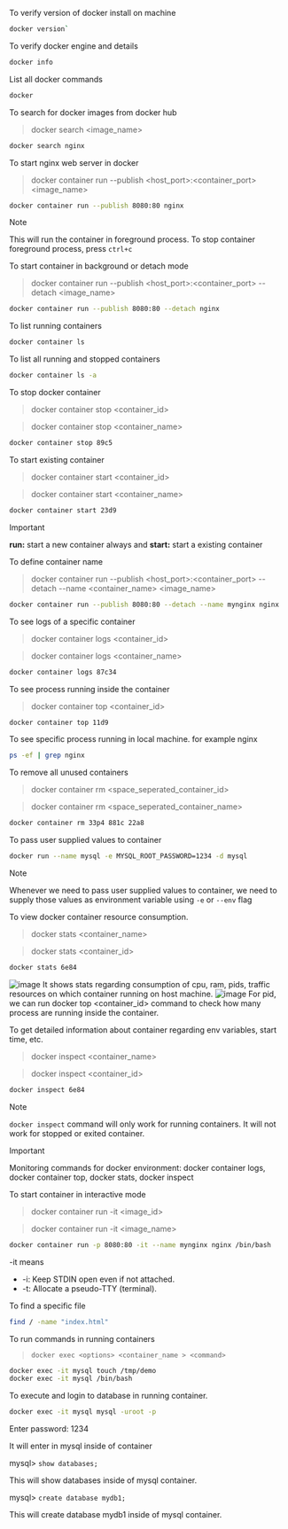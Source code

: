 To verify version of docker install on machine
```bash
docker version`
```

To verify docker engine and details
```bash
docker info
```

List all docker commands
```bash
docker
```

To search for docker images from docker hub
> docker search <image_name>
```bash
docker search nginx
```

To start nginx web server in docker
> docker container run --publish <host_port>:<container_port> <image_name>
```bash
docker container run --publish 8080:80 nginx
```
> [!NOTE]
> This will run the container in foreground process. To stop container foreground process, press `ctrl+c`

To start container in background or detach mode
> docker container run --publish <host_port>:<container_port> --detach <image_name>
```bash
docker container run --publish 8080:80 --detach nginx
```

To list running containers
```bash
docker container ls
```

To list all running and stopped containers
```bash
docker container ls -a
```

To stop docker container
> docker container stop <container_id>

> docker container stop <container_name>
```bash
docker container stop 89c5
```

To start existing container
> docker container start <container_id>

> docker container start <container_name>
```bash
docker container start 23d9
```
> [!IMPORTANT]
> **run:** start a new container always and **start:** start a existing container

To define container name
> docker container run --publish <host_port>:<container_port> --detach --name <container_name> <image_name>
```bash
docker container run --publish 8080:80 --detach --name mynginx nginx
```

To see logs of a specific container
> docker container logs <container_id>

> docker container logs <container_name>
```bash
docker container logs 87c34
```

To see process running inside the container
> docker container top <container_id>
```bash
docker container top 11d9
```

To see specific process running in local machine. for example nginx
```bash
ps -ef | grep nginx
```

To remove all unused containers
> docker container rm <space_seperated_container_id>

> docker container rm <space_seperated_container_name>
```bash
docker container rm 33p4 881c 22a8
```

To pass user supplied values to container
```bash
docker run --name mysql -e MYSQL_ROOT_PASSWORD=1234 -d mysql
```

> [!NOTE]
> Whenever we need to pass user supplied values to container, we need to supply those values as environment variable using `-e` or `--env` flag

To view docker container resource consumption. 
> docker stats <container_name>

>docker stats <container_id>
```bash
docker stats 6e84
```
![image](https://github.com/tejasp77/DevOps/assets/165159032/9fe461d4-fd35-432d-99c9-741c00722e35)
It shows stats regarding consumption of cpu, ram, pids, traffic resources on which container running on host machine.
![image](https://github.com/tejasp77/DevOps/assets/165159032/a9adeaaf-580d-4af7-ae54-4ad7aec80f45)
For pid, we can run docker top <container_id> command to check how many process are running inside the container.

To get detailed information about container regarding env variables, start time, etc.
> docker inspect <container_name>

>docker inspect <container_id>
```bash
docker inspect 6e84
```
> [!NOTE]
> `docker inspect` command will only work for running containers. It will not work for stopped or exited container.

> [!IMPORTANT]
> Monitoring commands for docker environment: docker container logs, docker container top, docker stats, docker inspect

To start container in interactive mode
> docker container run -it <image_id> <command>

> docker container run -it <image_name> <command>

```bash
docker container run -p 8080:80 -it --name mynginx nginx /bin/bash
```
-it means
- -i: Keep STDIN open even if not attached.
-  -t: Allocate a pseudo-TTY (terminal).

To find a specific file 
```bash
find / -name "index.html"
```

To run commands in running containers
> `docker exec <options> <container_name > <command>`

```bash
docker exec -it mysql touch /tmp/demo
docker exec -it mysql /bin/bash
```

To execute and login to database in running container. 
```bash
docker exec -it mysql mysql -uroot -p
```
Enter password: 1234

It will enter in mysql inside of container

mysql> `show databases;`

This will show databases inside of mysql container.

mysql> `create database mydb1;`

This will create database mydb1 inside of mysql container.



